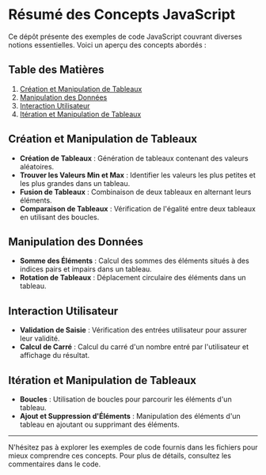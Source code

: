 # Résumé des Concepts JavaScript

Ce dépôt présente des exemples de code JavaScript couvrant diverses notions essentielles. Voici un aperçu des concepts abordés :

## Table des Matières

1. [Création et Manipulation de Tableaux](#création-et-manipulation-de-tableaux)
2. [Manipulation des Données](#manipulation-des-données)
3. [Interaction Utilisateur](#interaction-utilisateur)
4. [Itération et Manipulation de Tableaux](#itération-et-manipulation-de-tableaux)

## Création et Manipulation de Tableaux

- **Création de Tableaux** : Génération de tableaux contenant des valeurs aléatoires.
- **Trouver les Valeurs Min et Max** : Identifier les valeurs les plus petites et les plus grandes dans un tableau.
- **Fusion de Tableaux** : Combinaison de deux tableaux en alternant leurs éléments.
- **Comparaison de Tableaux** : Vérification de l'égalité entre deux tableaux en utilisant des boucles.

## Manipulation des Données

- **Somme des Éléments** : Calcul des sommes des éléments situés à des indices pairs et impairs dans un tableau.
- **Rotation de Tableaux** : Déplacement circulaire des éléments dans un tableau.

## Interaction Utilisateur

- **Validation de Saisie** : Vérification des entrées utilisateur pour assurer leur validité.
- **Calcul de Carré** : Calcul du carré d'un nombre entré par l'utilisateur et affichage du résultat.

## Itération et Manipulation de Tableaux

- **Boucles** : Utilisation de boucles pour parcourir les éléments d'un tableau.
- **Ajout et Suppression d'Éléments** : Manipulation des éléments d'un tableau en ajoutant ou supprimant des éléments.

---

N'hésitez pas à explorer les exemples de code fournis dans les fichiers pour mieux comprendre ces concepts. Pour plus de détails, consultez les commentaires dans le code.
